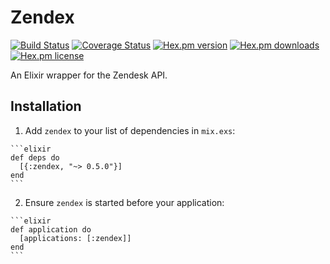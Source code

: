 # Zendex
[![Build Status](https://travis-ci.org/shdblowers/zendex.svg?branch=master)](https://travis-ci.org/shdblowers/zendex)
[![Coverage Status](https://coveralls.io/repos/github/shdblowers/zendex/badge.svg?branch=master)](https://coveralls.io/github/shdblowers/zendex?branch=master)
[![Hex.pm version](http://img.shields.io/hexpm/v/zendex.svg?style=flat)](https://hex.pm/packages/zendex)
[![Hex.pm downloads](https://img.shields.io/hexpm/dt/zendex.svg?style=flat)](https://hex.pm/packages/zendex)
[![Hex.pm license](https://img.shields.io/hexpm/l/zendex.svg?style=flat)](https://hex.pm/packages/zendex)

An Elixir wrapper for the Zendesk API.

## Installation

  1. Add `zendex` to your list of dependencies in `mix.exs`:

    ```elixir
    def deps do
      [{:zendex, "~> 0.5.0"}]
    end
    ```

  2. Ensure `zendex` is started before your application:

    ```elixir
    def application do
      [applications: [:zendex]]
    end
    ```
